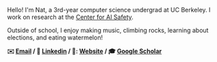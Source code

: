 Hello! I'm Nat, a 3rd-year computer science undergrad at UC Berkeley. I work on research at the [Center for AI Safety](https://www.safe.ai/).

Outside of school, I enjoy making music, climbing rocks, learning about elections, and eating watermelon!



**:envelope: [Email](mailto:contact@nli.slmail.me) / :link: [Linkedin](https://www.linkedin.com/in/nli0/) / 🔗: [Website](nli0,github.io) / :mortar_board: [Google Scholar](https://scholar.google.com/citations?user=2XmBzbcAAAAJ)**
